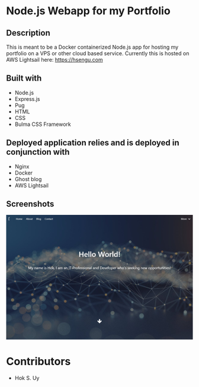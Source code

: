 # Node.js Webapp for my Portfolio

## Description
This is meant to be a Docker containerized Node.js app for hosting my portfolio on a VPS or other cloud based service. Currently this is hosted on AWS Lightsail here: https://hsengu.com

## Built with
- Node.js
- Express.js
- Pug
- HTML
- CSS
- Bulma CSS Framework

## Deployed application relies and is deployed in conjunction with
- Nginx
- Docker
- Ghost blog
- AWS Lightsail

## Screenshots
![Main Page](./Screenshots/001.jpg)

# Contributors
- Hok S. Uy
